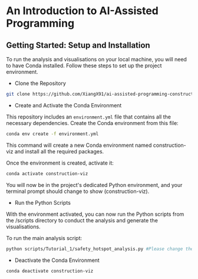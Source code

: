 # An Introduction to AI-Assisted Programming

## Getting Started: Setup and Installation
To run the analysis and visualisations on your local machine, you will need to have Conda installed. Follow these steps to set up the project environment.

* Clone the Repository
```bash
git clone https://github.com/XiangX91/ai-assisted-programming-construction.git
```

* Create and Activate the Conda Environment

This repository includes an `environment.yml` file that contains all the necessary dependencies. Create the Conda environment from this file:

```bash
conda env create -f environment.yml
```
This command will create a new Conda environment named construction-viz and install all the required packages.

Once the environment is created, activate it:

```bash
conda activate construction-viz
```
You will now be in the project's dedicated Python environment, and your terminal prompt should change to show (construction-viz).

* Run the Python Scripts

With the environment activated, you can now run the Python scripts from the /scripts directory to conduct the analysis and generate the visualisations.

To run the main analysis script:

```bash
python scripts/Tutorial_1/safety_hotspot_analysis.py #Please change the .py you would like to run
```

* Deactivate the Conda Environment

```bash
conda deactivate construction-viz
```
